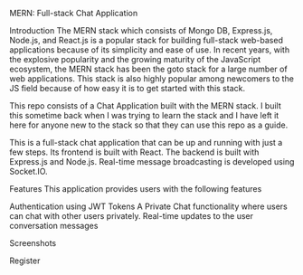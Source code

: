 MERN: Full-stack Chat Application

Introduction
The MERN stack which consists of Mongo DB, Express.js, Node.js, and React.js is a popular stack for building full-stack web-based applications because of its simplicity and ease of use. In recent years, with the explosive popularity and the growing maturity of the JavaScript ecosystem, the MERN stack has been the goto stack for a large number of web applications. This stack is also highly popular among newcomers to the JS field because of how easy it is to get started with this stack.

This repo consists of a Chat Application built with the MERN stack. I built this sometime back when I was trying to learn the stack and I have left it here for anyone new to the stack so that they can use this repo as a guide.

This is a full-stack chat application that can be up and running with just a few steps. Its frontend is built with React. The backend is built with Express.js and Node.js. Real-time message broadcasting is developed using Socket.IO.

Features
This application provides users with the following features

Authentication using JWT Tokens
A Private Chat functionality where users can chat with other users privately.
Real-time updates to the user conversation messages

Screenshots

Register
